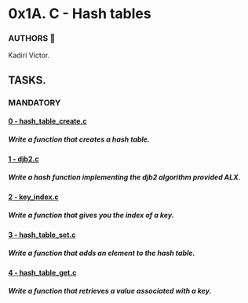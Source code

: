 # 0x1A. C - Hash tables

### AUTHORS :open_book:
Kadiri Victor.

## TASKS.

### MANDATORY
#### [0 - hash_table_create.c](https://github.com/KVAcodes/alx-low_level_programming/blob/master/0x1A-hash_tables/0-hash_table_create.c)
#####	Write a function that creates a hash table.

#### [1 - djb2.c](https://github.com/KVAcodes/alx-low_level_programming/blob/master/0x1A-hash_tables/1-djb2.c)
#####	Write a hash function implementing the djb2 algorithm provided ALX.

#### [2 - key_index.c](https://github.com/KVAcodes/alx-low_level_programming/blob/master/0x1A-hash_tables/2-key_index.c)
#####	Write a function that gives you the index of a key.

#### [3 - hash_table_set.c](https://github.com/KVAcodes/alx-low_level_programming/blob/master/0x1A-hash_tables/3-hash_table_set.c)
#####	Write a function that adds an element to the hash table.

#### [4 - hash_table_get.c]()
#####	Write a function that retrieves a value associated with a key.

#### []()
#####	

#### []()
#####
